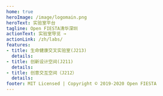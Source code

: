 ```yaml
---
home: true
heroImage: /image/logomain.png
heroText: 实验室平台
tagline: Open FIESTA清华深圳
actionText: 实验室导览 →
actionLink: /zh/labs/
features:
- title: 生命健康交叉实验室(J213)
  details: 
- title: 创新设计空间(J211)
  details: 
- title: 创意交互空间（J212）
  details: 
footer: MIT Licensed | Copyright © 2019-2020 Open FIESTA
---
```


